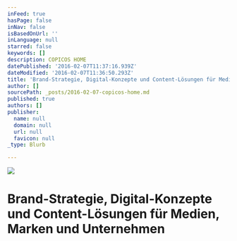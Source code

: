 ```yaml
---
inFeed: true
hasPage: false
inNav: false
isBasedOnUrl: ''
inLanguage: null
starred: false
keywords: []
description: COPICOS HOME
datePublished: '2016-02-07T11:37:16.939Z'
dateModified: '2016-02-07T11:36:50.293Z'
title: 'Brand-Strategie, Digital-Konzepte und Content-Lösungen für Medien, Marken und Unternehmen'
author: []
sourcePath: _posts/2016-02-07-copicos-home.md
published: true
authors: []
publisher:
  name: null
  domain: null
  url: null
  favicon: null
_type: Blurb

---
```

![](https://the-grid-user-content.s3-us-west-2.amazonaws.com/03d21ec8-3bb0-4830-84ee-3712bb2bb2f7.jpg)

# Brand-Strategie, Digital-Konzepte und Content-Lösungen für Medien, Marken und Unternehmen